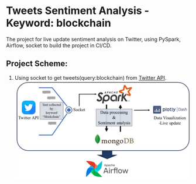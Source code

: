 # Tweets Sentiment Analysis - Keyword: blockchain
The project for live update sentiment analysis on Twitter, using PySpark, Airflow, socket to build the project in CI/CD.
## Project Scheme:
  1. Using socket to get tweets(query:blockchain) from [Twitter API](https://developer.twitter.com/en/docs/twitter-api).
![Project Scheme](https://github.com/yellowbuffalo/blockchain-tweets-sentiment-analysis/blob/main/img/process.JPG?raw=true)
